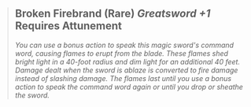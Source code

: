 
> **Broken Firebrand** (Rare) *Greatsword +1* Requires Attunement
>  ---
>
> *You can use a bonus action to speak this magic sword's command word, causing flames to erupt from the blade. These flames shed bright light in a 40-foot radius and dim light for an additional 40 feet. Damage dealt when the sword is ablaze is converted to fire damage instead of slashing damage. The flames last until you use a bonus action to speak the command word again or until you drop or sheathe the sword.*